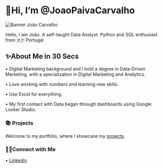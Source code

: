 # 👋Hi, I’m @JoaoPaivaCarvalho
![Banner João Carvalho](https://github.com/user-attachments/assets/74468ac7-ce87-46b8-83de-67211669f102)


Hello, I am João. A self-taught Data Analyst. Python and SQL enthusiast from 🇵🇹 Portugal

## ✨About Me in 30 Secs
• Digital Marketing background and I hold a degree in Data-Driven Marketing, with a specialization in Digital Marketing and Analytics.

• Love working with numbers and learning new skills.

• Use Excel for everything.

• My first contact with Data began through dashboards using Google Looker Studio.

### 📚 Projects
Welcome to my portfolio, where I showcase my [projects](https://github.com/JPaivaCarvalho/Portfolio/tree/main).

### 👋🏻Connect with Me
• [Linkedin](https://www.linkedin.com/in/joao-paivacarvalho/)
 
